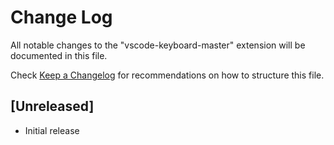 # Change Log
All notable changes to the "vscode-keyboard-master" extension will be documented in this file.

Check [Keep a Changelog](http://keepachangelog.com/) for recommendations on how to structure this file.

## [Unreleased]
- Initial release